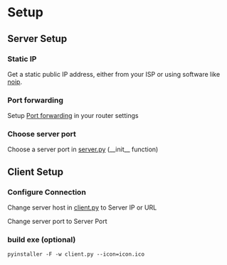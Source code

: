 # Setup  
  
## Server Setup  
  
### Static IP  
  
Get a static public IP address, either from your ISP or using software like [noip](https://www.noip.com/).  
  
### Port forwarding  
  
Setup [Port forwarding](https://en.wikipedia.org/wiki/Port_forwarding) in your router settings  
  
### Choose server port  
  
Choose a server port in [server.py](https://github.com/Y4hL/PyDoor/blob/master/Server/server.py) (\_\_init\_\_ function)  
  
## Client Setup  
  
### Configure Connection  
  
Change server host in [client.py](https://github.com/Y4hL/PyDoor/blob/master/Client/client.py) to Server IP or URL  
  
Change server port to Server Port  
  
### build exe (optional)  
  
`pyinstaller -F -w client.py --icon=icon.ico`
  